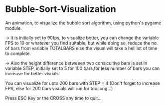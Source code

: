 # Bubble-Sort-Visualization

An animation, to visualize the bubble sort algorithm, using python's pygame module.

-> It is initially set to 90fps, to visualize better, you can change the variable FPS to 10 or whatever you find suitable, but while doing
   so, reduce the no. of bars from variable TOTALBARS else the visual will take a hell lot of time to complete.
   
-> Also the height difference betweeen two consicuitive bars is set in variable STEP, initially set to 5 for 100 bars,for less number of 
   bars you can increase for better visuals.

You can visualize for upto 200 bars with STEP = 4 (Don't forget to increase FPS, else for 200 bars visuals will run for too long...)

Press ESC Key or the CROSS any time to quit...

